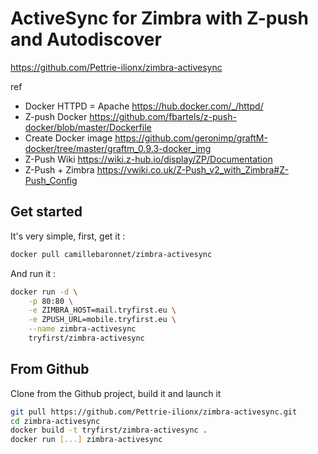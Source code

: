 
# ActiveSync for Zimbra with Z-push and Autodiscover

https://github.com/Pettrie-ilionx/zimbra-activesync

ref
* Docker HTTPD = Apache https://hub.docker.com/_/httpd/
* Z-push Docker https://github.com/fbartels/z-push-docker/blob/master/Dockerfile
* Create Docker image https://github.com/geronimp/graftM-docker/tree/master/graftm_0.9.3-docker_img
* Z-Push Wiki https://wiki.z-hub.io/display/ZP/Documentation
* Z-Push + Zimbra https://vwiki.co.uk/Z-Push_v2_with_Zimbra#Z-Push_Config

## Get started

It's very simple, first, get it :

```bash
docker pull camillebaronnet/zimbra-activesync
```

And run it :

```bash
docker run -d \
	-p 80:80 \
	-e ZIMBRA_HOST=mail.tryfirst.eu \
	-e ZPUSH_URL=mobile.tryfirst.eu \
	--name zimbra-activesync
	tryfirst/zimbra-activesync
```

## From Github

Clone from the Github project, build it and launch it

```bash
git pull https://github.com/Pettrie-ilionx/zimbra-activesync.git
cd zimbra-activesync
docker build -t tryfirst/zimbra-activesync .
docker run [...] zimbra-activesync
```
